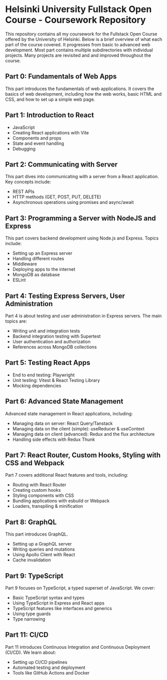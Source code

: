 # Helsinki University Fullstack Open Course - Coursework Repository

This repository contains all my coursework for the Fullstack Open Course offered by the University of Helsinki. Below is a brief overview of what each part of the course covered. It progresses from basic to advanced web development.
Most part contains multiple subdirectories with individual projects. Many projects are revisited and and improved throughout the course.

## Part 0: Fundamentals of Web Apps
This part introduces the fundamentals of web applications. It covers the basics of web development, including how the web works, basic HTML and CSS, and how to set up a simple web page.

## Part 1: Introduction to React
- JavaScript
- Creating React applications with Vite
- Components and props
- State and event handling
- Debugging

## Part 2: Communicating with Server
This part dives into communicating with a server from a React application. Key concepts include:
- REST APIs
- HTTP methods (GET, POST, PUT, DELETE)
- Asynchronous operations using promises and async/await

## Part 3: Programming a Server with NodeJS and Express
This part covers backend development using Node.js and Express. Topics include:
- Setting up an Express server
- Handling different routes
- Middleware
- Deploying apps to the internet
- MongoDB as database
- ESLint

## Part 4: Testing Express Servers, User Administration
Part 4 is about testing and user administration in Express servers. The main topics are:
- Writing unit and integration tests
- Backend integration testing with Supertest
- User authentication and authorization
- References across MongoDB collections

## Part 5: Testing React Apps
- End to end testing: Playwright
- Unit testing: Vitest & React Testing Library
- Mocking dependencies

## Part 6: Advanced State Management
Advanced state management in React applications, including:
- Managing data on server: React Query/Tanstack
- Managing data on the client (simple): useReducer & useContext 
- Managing data on client (advanced): Redux and the flux architecture
- Handling side effects with Redux Thunk

## Part 7: React Router, Custom Hooks, Styling with CSS and Webpack
Part 7 covers additional React features and tools, including:
- Routing with React Router
- Creating custom hooks
- Styling components with CSS
- Bundling applications with esbuild or Webpack
- Loaders, transpiling & minification

## Part 8: GraphQL
This part introduces GraphQL.
- Setting up a GraphQL server
- Writing queries and mutations
- Using Apollo Client with React
- Cache invalidation

## Part 9: TypeScript
Part 9 focuses on TypeScript, a typed superset of JavaScript. We cover:
- Basic TypeScript syntax and types
- Using TypeScript in Express and React apps
- TypeScript features like interfaces and generics
- Using type guards
- Type narrowing

## Part 11: CI/CD
Part 11 introduces Continuous Integration and Continuous Deployment (CI/CD). We learn about:
- Setting up CI/CD pipelines
- Automated testing and deployment
- Tools like GitHub Actions and Docker